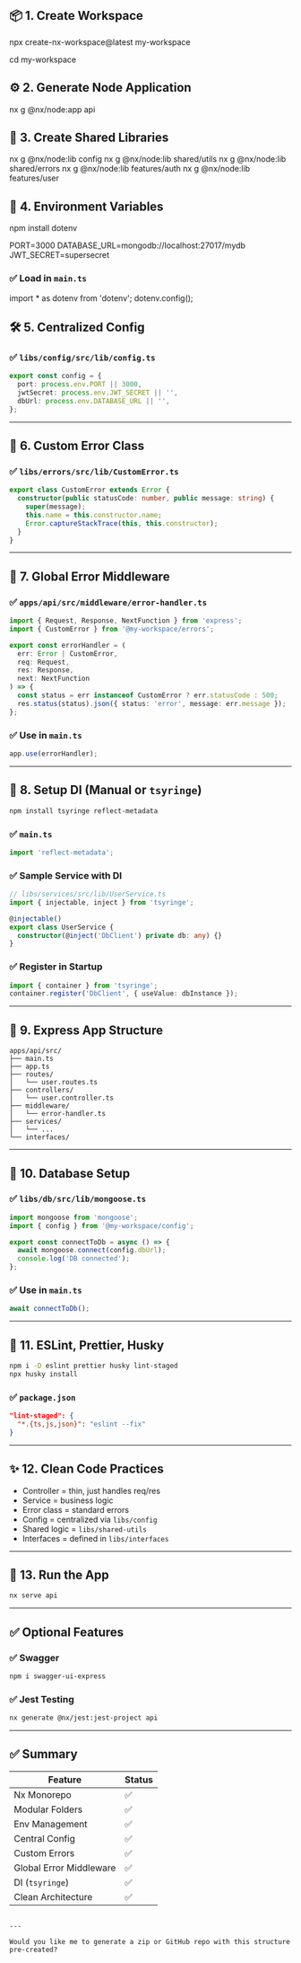 ## 📦 1. Create Workspace

npx create-nx-workspace@latest my-workspace

cd my-workspace

## ⚙️ 2. Generate Node Application

nx g @nx/node:app api


## 🧩 3. Create Shared Libraries

nx g @nx/node:lib config
nx g @nx/node:lib shared/utils
nx g @nx/node:lib shared/errors
nx g @nx/node:lib features/auth
nx g @nx/node:lib features/user


## 🌱 4. Environment Variables
npm install dotenv


PORT=3000
DATABASE_URL=mongodb://localhost:27017/mydb
JWT_SECRET=supersecret

### ✅ Load in `main.ts`

import * as dotenv from 'dotenv';
dotenv.config();


## 🛠 5. Centralized Config

### ✅ `libs/config/src/lib/config.ts`

```ts
export const config = {
  port: process.env.PORT || 3000,
  jwtSecret: process.env.JWT_SECRET || '',
  dbUrl: process.env.DATABASE_URL || '',
};
```

---

## 🧨 6. Custom Error Class

### ✅ `libs/errors/src/lib/CustomError.ts`

```ts
export class CustomError extends Error {
  constructor(public statusCode: number, public message: string) {
    super(message);
    this.name = this.constructor.name;
    Error.captureStackTrace(this, this.constructor);
  }
}
```

---

## 🚨 7. Global Error Middleware

### ✅ `apps/api/src/middleware/error-handler.ts`

```ts
import { Request, Response, NextFunction } from 'express';
import { CustomError } from '@my-workspace/errors';

export const errorHandler = (
  err: Error | CustomError,
  req: Request,
  res: Response,
  next: NextFunction
) => {
  const status = err instanceof CustomError ? err.statusCode : 500;
  res.status(status).json({ status: 'error', message: err.message });
};
```

### ✅ Use in `main.ts`

```ts
app.use(errorHandler);
```

---

## 🧪 8. Setup DI (Manual or `tsyringe`)

```bash
npm install tsyringe reflect-metadata
```

### ✅ `main.ts`

```ts
import 'reflect-metadata';
```

### ✅ Sample Service with DI

```ts
// libs/services/src/lib/UserService.ts
import { injectable, inject } from 'tsyringe';

@injectable()
export class UserService {
  constructor(@inject('DbClient') private db: any) {}
}
```

### ✅ Register in Startup

```ts
import { container } from 'tsyringe';
container.register('DbClient', { useValue: dbInstance });
```

---

## 🧾 9. Express App Structure

```
apps/api/src/
├── main.ts
├── app.ts
├── routes/
│   └── user.routes.ts
├── controllers/
│   └── user.controller.ts
├── middleware/
│   └── error-handler.ts
├── services/
│   └── ...
└── interfaces/
```

---

## 🧬 10. Database Setup

### ✅ `libs/db/src/lib/mongoose.ts`

```ts
import mongoose from 'mongoose';
import { config } from '@my-workspace/config';

export const connectToDb = async () => {
  await mongoose.connect(config.dbUrl);
  console.log('DB connected');
};
```

### ✅ Use in `main.ts`

```ts
await connectToDb();
```

---

## 🧹 11. ESLint, Prettier, Husky

```bash
npm i -D eslint prettier husky lint-staged
npx husky install
```

### ✅ `package.json`

```json
"lint-staged": {
  "*.{ts,js,json}": "eslint --fix"
}
```

---

## ✨ 12. Clean Code Practices

* Controller = thin, just handles req/res
* Service = business logic
* Error class = standard errors
* Config = centralized via `libs/config`
* Shared logic = `libs/shared-utils`
* Interfaces = defined in `libs/interfaces`

---

## 🚀 13. Run the App

```bash
nx serve api
```

---

## ✅ Optional Features

### ✅ Swagger

```bash
npm i swagger-ui-express
```

### ✅ Jest Testing

```bash
nx generate @nx/jest:jest-project api
```

---

## ✅ Summary

| Feature                 | Status |
| ----------------------- | ------ |
| Nx Monorepo             | ✅      |
| Modular Folders         | ✅      |
| Env Management          | ✅      |
| Central Config          | ✅      |
| Custom Errors           | ✅      |
| Global Error Middleware | ✅      |
| DI (`tsyringe`)         | ✅      |
| Clean Architecture      | ✅      |

```

---

Would you like me to generate a zip or GitHub repo with this structure pre-created?
```
